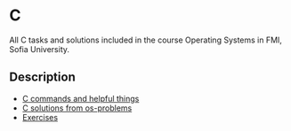 # C
All C tasks and solutions included in the course Operating Systems in FMI, Sofia University.

 
## Description
- [C commands and helpful things](https://github.com/marinadabova/Operating_Systems/tree/main/C/commands-C)
- [C solutions from os-problems](https://github.com/marinadabova/Operating_Systems/tree/main/C/exam-problems_C)
- [Exercises](https://github.com/marinadabova/Operating_Systems/tree/main/C/exercises)
